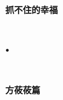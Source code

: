 <div class="title-box">
    <h1 class="part-title">
        <div class="first-title"><p>抓不住的幸福</p></div>
        <br />
        <div class="dot"><p>•</p></div>
        <br />
        <div class="last-title"><p>方莜莜篇</p></div>
    </h1>
</div>
